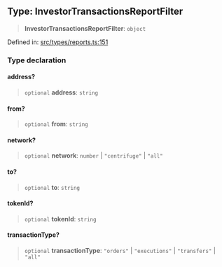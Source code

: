
## Type: InvestorTransactionsReportFilter

> **InvestorTransactionsReportFilter**: `object`

Defined in: [src/types/reports.ts:151](https://github.com/centrifuge/sdk/blob/862f7f1e7a8d6021f967d75a29f9dd861d4ba104/src/types/reports.ts#L151)

### Type declaration

#### address?

> `optional` **address**: `string`

#### from?

> `optional` **from**: `string`

#### network?

> `optional` **network**: `number` \| `"centrifuge"` \| `"all"`

#### to?

> `optional` **to**: `string`

#### tokenId?

> `optional` **tokenId**: `string`

#### transactionType?

> `optional` **transactionType**: `"orders"` \| `"executions"` \| `"transfers"` \| `"all"`
